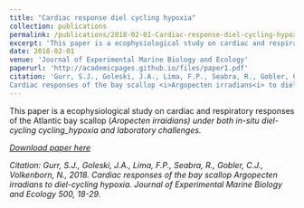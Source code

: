 ```yaml
---
title: "Cardiac response diel cycling hypoxia"
collection: publications
permalink: /publications/2018-02-01-Cardiac-response-diel-cycling-hypoxia
excerpt: 'This paper is a ecophysiological study on cardiac and respiratory responses of the Atlantic bay scallop (Aropecten irraidians) under both in-situ diel-cycling cycling hypoxia and laboratory challenges.'
date: 2018-02-01
venue: 'Journal of Experimental Marine Biology and Ecology'
paperurl: 'http://academicpages.github.io/files/paper1.pdf'
citation: 'Gurr, S.J., Goleski, J.A., Lima, F.P., Seabra, R., Gobler, C.J., Volkenborn, N., 2018.
Cardiac responses of the bay scallop <i>Argopecten irradians<i> to diel-cycling hypoxia. Journal of Experimental Marine Biology and Ecology. 500, 18-29.'
---
```

This paper is a ecophysiological study on cardiac and respiratory responses of the Atlantic bay scallop (<i>Aropecten irraidians<i>) under both in-situ diel-cycling cycling_hypoxia and laboratory challenges.

[Download paper here](http://academicpages.github.io/files/paper1.pdf)

Citation: Gurr, S.J., Goleski, J.A., Lima, F.P., Seabra, R., Gobler, C.J., Volkenborn, N., 2018.
Cardiac responses of the bay scallop Argopecten irradians to diel-cycling hypoxia. <i>Journal of Experimental Marine Biology and Ecology<i> 500, 18-29.
